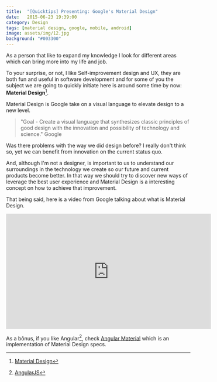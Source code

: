 ```yaml
---
title:  "[Quicktips] Presenting: Google's Material Design"
date:   2015-06-23 19:39:00
category: Design
tags: [material design, google, mobile, android]
image: assets/img/12.jpg
background: "#003300"
---
```

As a person that like to expand my knowledge I look for different areas which can bring more into my life and job.

To your surprise, or not, I like Self-improvement design and UX, they are both fun and useful in software development and for some of you the subject we are going to quickly initiate here is around some time by now: **Material Design**[^1].

Material Design is Google take on a visual language to elevate design to a new level.

> "Goal - Create a visual language that synthesizes classic principles of good design with the innovation and possibility of technology and science." Google


Was there problems with the way we did design before? I really don't think so, yet we can benefit from innovation on the current status quo.

And, although I'm not a designer, is important to us to understand our surroundings in the technology we create so our future and current products become better. In that way we should try to discover new ways of leverage the best user experience and Material Design is a interesting concept on how to achieve that improvement.

That being said, here is a video from Google talking about what is Material Design.

<div style="text-align:center">
<iframe width="560" height="315" src="https://www.youtube.com/embed/rrT6v5sOwJg" frameborder="0" allowfullscreen></iframe>
</div>

As a bônus, if you like Angular[^2], check [Angular Material](https://material.angularjs.org/latest/#/) which is an implementation of Material Design specs.


[^1]: [Material Design](https://www.google.com/design/spec/material-design/introduction.html#)
[^2]: [AngularJS](https://angularjs.org/)

